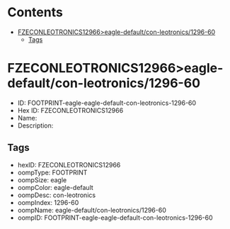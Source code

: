 



Contents
========

* [FZECONLEOTRONICS12966>eagle-default/con-leotronics/1296-60](#fzeconleotronics12966eagle-defaultcon-leotronics1296-60)
	* [Tags](#tags)

# FZECONLEOTRONICS12966>eagle-default/con-leotronics/1296-60

- ID: FOOTPRINT-eagle-eagle-default-con-leotronics-1296-60
- Hex ID: FZECONLEOTRONICS12966
- Name: 
- Description: 

## Tags

- hexID: FZECONLEOTRONICS12966
- oompType: FOOTPRINT
- oompSize: eagle
- oompColor: eagle-default
- oompDesc: con-leotronics
- oompIndex: 1296-60
- oompName: eagle-default/con-leotronics/1296-60
- oompID: FOOTPRINT-eagle-eagle-default-con-leotronics-1296-60
